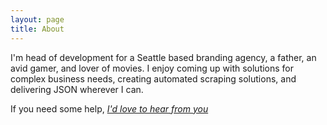 ```yaml
---
layout: page
title: About
---
```


I'm head of development for a Seattle based branding agency, a father, an avid gamer, and lover of movies. I enjoy coming up with solutions for complex business needs, creating automated scraping solutions, and delivering JSON wherever I can.


If you need some help, *<a href="mailto:{{ site.email }}">I'd love to hear from you</a>*
